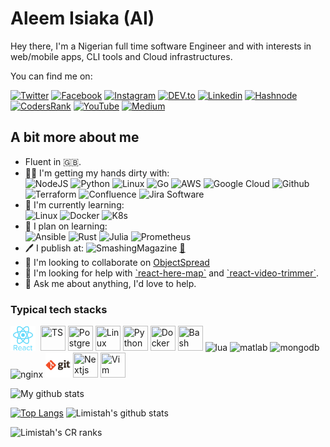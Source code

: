 
# Aleem Isiaka (AI)

Hey there, I'm a Nigerian full time software Engineer and with interests in web/mobile apps, CLI tools and Cloud infrastructures.

You can find me on:

<p>
  <a href="https://twitter.com/limistah"><img src="https://github.com/limistah/limistah/blob/master/assets/twitter.svg" width="24px" alt="Twitter"></a>
  <a href="https://www.facebook.com/limistah"><img src="https://github.com/limistah/limistah/blob/master/assets/facebook.svg" width="24px" alt="Facebook"></a>
  <a href="https://www.instagram.com/limistah"><img src="https://github.com/limistah/limistah/blob/master/assets/instagram.svg" width="24px" alt="Instagram"></a>
  <a href="https://dev.to/limistah"><img src="https://github.com/limistah/limistah/blob/master/assets/dev-dot-to.svg" width="24px" alt="DEV.to"></a>
  <a href="https://www.linkedin.com/in/limistah"><img src="https://github.com/limistah/limistah/blob/master/assets/linkedin.svg" width="24px" alt="Linkedin"></a>
  <a href="https://hashnode.com/@limistah"><img src="https://github.com/limistah/limistah/blob/master/assets/hashnode.svg" width="24px" alt="Hashnode"></a>
  <a href="https://profile.codersrank.io/user/limistah/"><img src="https://github.com/limistah/limistah/blob/master/assets/codersrank.svg" width="24px" alt="CodersRank"></a>
  <a href="https://www.youtube.com/channel/UCF8KzEYd35lyB8tGluQ6YFg?view_as=subscriber"><img src="https://github.com/limistah/limistah/blob/master/assets/youtube.svg" width="24px" alt="YouTube"></a>
  <a href="https://medium.com/@B.Max"><img src="https://github.com/limistah/limistah/blob/master/assets/medium.svg" width="24px" alt="Medium"></a>
</p>

## A bit more about me

<ul>
  <li>Fluent in 🇬🇧.</li>
  <li>
    👨‍💻 I'm getting my hands dirty with:<br>
    <img src="https://github.com/limistah/limistah/blob/master/assets/node-dot-js.svg" width="24px" alt="NodeJS">
    <img src="https://github.com/limistah/limistah/blob/master/assets/python.svg" width="24px" alt="Python">
    <img src="https://github.com/limistah/limistah/blob/master/assets/linux.svg" width="24px" alt="Linux">
    <img src="https://github.com/limistah/limistah/blob/master/assets/go.svg" width="24px" alt="Go">
    <img src="https://github.com/limistah/limistah/blob/master/assets/aws.svg" width="24px" alt="AWS">
    <img src="https://github.com/limistah/limistah/blob/master/assets/googlecloud.svg" width="24px" alt="Google Cloud">
    <img src="https://github.com/limistah/limistah/blob/master/assets/github.svg" width="24px" alt="Github">
    <img src="https://github.com/limistah/limistah/blob/master/assets/terraform.svg" width="24px" alt="Terraform">
    <img src="https://github.com/limistah/limistah/blob/master/assets/confluence.svg" width="24px" alt="Confluence">
    <img src="https://github.com/limistah/limistah/blob/master/assets/jirasoftware.svg" width="24px" alt="Jira Software">
  </li>
  <li>
    🌱 I'm currently learning:<br>
    <img src="https://github.com/limistah/limistah/blob/master/assets/linux.svg" width="24px" alt="Linux">
    <img src="https://github.com/limistah/limistah/blob/master/assets/docker.svg" width="24px" alt="Docker">
    <img src="https://github.com/limistah/limistah/blob/master/assets/kubernetes.svg" width="24px" alt="K8s">
  </li>
  <li>
    🌱 I plan on learning:<br>
    <img src="https://github.com/limistah/limistah/blob/master/assets/ansible.svg" width="24px" alt="Ansible">
    <img src="https://github.com/limistah/limistah/blob/master/assets/rust.svg" width="24px" alt="Rust">
    <img src="https://github.com/limistah/limistah/blob/master/assets/julia.svg" width="24px" alt="Julia">
    <img src="https://github.com/limistah/limistah/blob/master/assets/prometheus.svg" width="24px" alt="Prometheus">
  </li>
  <li>
    🖊️ I publish at:
    <img src="https://github.com/limistah/limistah/blob/master/assets/smashingmagazine.svg" width="24px" alt="SmashingMagazine"> <a href="https://aleemisiaka.com">📝</a>
  </li>
  <li>
    👯 I'm looking to collaborate on <a href="https://github.com/objectspread">ObjectSpread</a>
  </li>
  <li>
    🤝 I'm looking for help with <a href="https://github.com/limistah/react-here-map">`react-here-map`</a> and <a href="https://github.com/limistah/react-video-trimmer">`react-video-trimmer`</a>.
  </li>
  <li>
    💬 Ask me about anything, I'd love to help.
    <!-- Especially Vue.js, Software Architecture, Gridsome, Speedcubing, application type decision -->
  </li>
  
</ul>

### Typical tech stacks
<div>
  <img src="https://github.com/devicons/devicon/blob/master/icons/react/react-original-wordmark.svg" title="React" alt="React" width="40" height="40"/>&nbsp;
  <img src="https://cdn.jsdelivr.net/gh/devicons/devicon/icons/typescript/typescript-original.svg" title="TS" **alt="TS" width="40" height="40"/>
  <img src="https://cdn.jsdelivr.net/gh/devicons/devicon/icons/postgresql/postgresql-plain.svg" title="Postgres" **alt="Postgres" width="40" height="40"/>
  <img src="https://cdn.jsdelivr.net/gh/devicons/devicon/icons/linux/linux-original.svg" title="Linux" **alt="Linux" width="40" height="40" />
  <img src="https://cdn.jsdelivr.net/gh/devicons/devicon/icons/python/python-original.svg"  title="Python" **alt="Python" width="40" height="40"/>
  <img src="https://cdn.jsdelivr.net/gh/devicons/devicon/icons/docker/docker-plain-wordmark.svg" title="Docker" **alt="Docker" width="40" height="40" />
  <img src="https://cdn.jsdelivr.net/gh/devicons/devicon/icons/bash/bash-original.svg"  title="Bash" **alt="Bash" width="40" height="40"/>
  <img src="https://cdn.jsdelivr.net/gh/devicons/devicon/icons/lua/lua-original.svg" title="lua" **alt="lua" width="40"/>
  <img src="https://cdn.jsdelivr.net/gh/devicons/devicon/icons/matlab/matlab-original.svg" title="matlab" **alt="matlab" width="40"/>
  <img src="https://cdn.jsdelivr.net/gh/devicons/devicon/icons/mongodb/mongodb-original.svg" title="mongodb" **alt="mongodb" width="40" />
  <img src="https://cdn.jsdelivr.net/gh/devicons/devicon/icons/nginx/nginx-original.svg" title="nginx" **alt="nginx" width="40" />
  <img src="https://github.com/devicons/devicon/blob/master/icons/git/git-original-wordmark.svg" title="Git" **alt="Git" width="40" height="40"/>
  <img src="https://cdn.jsdelivr.net/gh/devicons/devicon/icons/nextjs/nextjs-original.svg" title="Nextjs" **alt="Nextjs" width="40" height="40"/>
  <img src="https://cdn.jsdelivr.net/gh/devicons/devicon/icons/vim/vim-original.svg" title="Vim" **alt="Vim" width="40" height="40"/>
</div>

![My github stats](https://github-readme-stats.vercel.app/api?username=limistah&show_icons=true&hide_border=true&theme=tokyonight)

[![Top Langs](https://github-readme-stats.vercel.app/api/top-langs/?username=limistah)](https://github.com/anuraghazra/github-readme-stats)
![Limistah's github stats](https://cr-skills-chart-widget.azurewebsites.net/api/api?username=limistah&width=820&tooltip=true&active-skills="HTML,%20CSS,%20JSON,%20JavaScript,%20Python,%20SCSS,%20Shell,%20TypeScript,%20Vue,%20Jupyter%20Notebook,%20Dockerfile,%20Batchfile,%20C#,%20Java,Dart")

<!-- https://docs.codersrank.io/widgets/skills-chart-widget/ -->

![Limistah's CR ranks](https://cr-ss-service.azurewebsites.net/api/ScreenShot?widget=summary&username=limistah&show-avatar=false)
